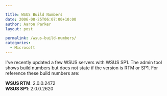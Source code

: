 ```yaml
---

title: WSUS Build Numbers
date: 2006-08-25T06:07:00+10:00
author: Aaron Parker
layout: post

permalink: /wsus-build-numbers/
categories:
  - Microsoft
---
```

I've recently updated a few WSUS servers with WSUS SP1. The admin tool shows build numbers but does not state if the version is RTM or SP1. For reference these build numbers are:

**WSUS RTM**: 2.0.0.2472  
**WSUS SP1**: 2.0.0.2620
